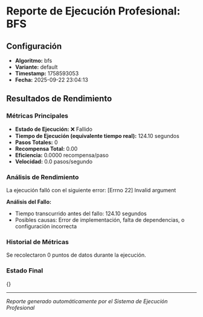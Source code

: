 # Reporte de Ejecución Profesional: BFS

## Configuración
- **Algoritmo:** bfs
- **Variante:** default
- **Timestamp:** 1758593053
- **Fecha:** 2025-09-22 23:04:13

## Resultados de Rendimiento

### Métricas Principales
- **Estado de Ejecución:** ❌ Fallido
- **Tiempo de Ejecución (equivalente tiempo real):** 124.10 segundos
- **Pasos Totales:** 0
- **Recompensa Total:** 0.00
- **Eficiencia:** 0.0000 recompensa/paso
- **Velocidad:** 0.0 pasos/segundo

### Análisis de Rendimiento

La ejecución falló con el siguiente error: [Errno 22] Invalid argument

**Análisis del Fallo:**
- Tiempo transcurrido antes del fallo: 124.10 segundos
- Posibles causas: Error de implementación, falta de dependencias, o configuración incorrecta


### Historial de Métricas
Se recolectaron 0 puntos de datos durante la ejecución.

### Estado Final
{}

---
*Reporte generado automáticamente por el Sistema de Ejecución Profesional*
